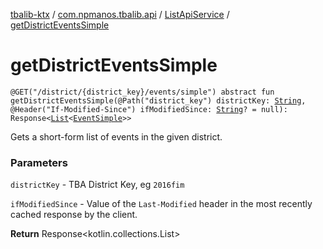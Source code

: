 [tbalib-ktx](../../index.md) / [com.npmanos.tbalib.api](../index.md) / [ListApiService](index.md) / [getDistrictEventsSimple](./get-district-events-simple.md)

# getDistrictEventsSimple

`@GET("/district/{district_key}/events/simple") abstract fun getDistrictEventsSimple(@Path("district_key") districtKey: `[`String`](https://kotlinlang.org/api/latest/jvm/stdlib/kotlin/-string/index.html)`, @Header("If-Modified-Since") ifModifiedSince: `[`String`](https://kotlinlang.org/api/latest/jvm/stdlib/kotlin/-string/index.html)`? = null): Response<`[`List`](https://kotlinlang.org/api/latest/jvm/stdlib/kotlin.collections/-list/index.html)`<`[`EventSimple`](../../com.npmanos.tbalib.model/-event-simple/index.md)`>>`

Gets a short-form list of events in the given district.

### Parameters

`districtKey` - TBA District Key, eg `2016fim`

`ifModifiedSince` - Value of the `Last-Modified` header in the most recently cached response by the client.

**Return**
Response&lt;kotlin.collections.List&gt;

